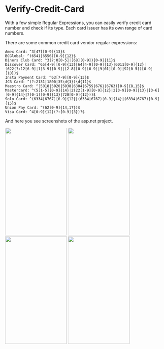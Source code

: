 # Verify-Credit-Card

With a few simple Regular Expressions, you can easily verify credit card number and check if its type. Each card issuer has its own range of card numbers. 

There are some common credit card vendor regular expressions:

    Amex Card: ^3[47][0-9]{13}$
    BCGlobal: ^(6541|6556)[0-9]{12}$
    Diners Club Card: ^3(?:0[0-5]|[68][0-9])[0-9]{11}$
    Discover Card: ^65[4-9][0-9]{13}|64[4-9][0-9]{13}|6011[0-9]{12}|(622(?:12[6-9]|1[3-9][0-9]|[2-8][0-9][0-9]|9[01][0-9]|92[0-5])[0-9]{10})$
    Insta Payment Card: ^63[7-9][0-9]{13}$
    JCB Card: ^(?:2131|1800|35\d{3})\d{11}$
    Maestro Card: ^(5018|5020|5038|6304|6759|6761|6763)[0-9]{8,15}$
    Mastercard: ^(5[1-5][0-9]{14}|2(22[1-9][0-9]{12}|2[3-9][0-9]{13}|[3-6][0-9]{14}|7[0-1][0-9]{13}|720[0-9]{12}))$
    Solo Card: ^(6334|6767)[0-9]{12}|(6334|6767)[0-9]{14}|(6334|6767)[0-9]{15}$
    Union Pay Card: ^(62[0-9]{14,17})$
    Visa Card: ^4[0-9]{12}(?:[0-9]{3})?$
    
And here you see screenshots of the asp.net project.

<img src="img/img0.png" width="200" height="350"> <img src="img/img1.png" width="200" height="350"> <img src="img/img4.png" width="200" height="350"> <img src="img/img3.png" width="200" height="350">

